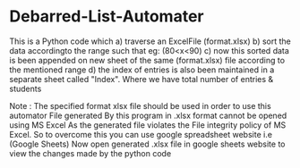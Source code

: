 # Debarred-List-Automater
This is a Python code which
a) traverse an ExcelFile (format.xlsx)
b) sort the data accordingto the range such that eg: (80<x<90)
c) now this sorted data is been appended on new sheet of the same (format.xlsx) file according to the mentioned range 
d) the index of entries is also been maintained in a separate sheet called "Index". Where we have total number of entries & students

Note : The specified format xlsx file should be used in order to use this automator
       File generated By this program in .xlsx format cannot be opened using MS Excel As the generated file violates the File integrity policy of MS Excel.
       So to overcome this you can use google spreadsheet website i.e (Google Sheets) 
       Now open generated .xlsx file in google sheets website to view the changes made by the python code
       
       
